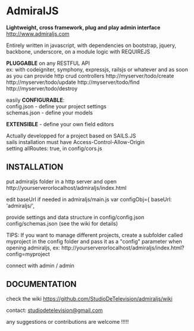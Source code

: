 AdmiralJS
===========
**Lightweight, cross framework, plug and play admin interface**  
http://www.admiraljs.com
  
Entirely written in javascript, with dependencies on bootstrap, jquery, backbone, underscore,
on a module logic with REQUIREJS  
  
**PLUGGABLE** on any RESTFUL API  
ex: with codeigniter, symphony, expressjs, railsjs or whatever and as soon as you can provide http crud controllers http://myserver/todo/create http://myserver/todo/update http://myserver/todo/find http://myserver/todo/destroy  
  
easily **CONFIGURABLE**:  
config.json - define your project settings  
schemas.json - define your models  
  
**EXTENSIBLE** - define your own field editors  
  
Actually developped for a project based on SAILS.JS  
sails installation must have Access-Control-Allow-Origin   
setting allRoutes: true, in config/cors.js  


## INSTALLATION

put admiraljs folder in a http server
and open http://yourserverorlocalhost/admiraljs/index.html

edit baseUrl if needed in admiraljs/main.js
var configObj={
    baseUrl: 'admiraljs/',
	
provide settings and data structure in 
config/config.json
config/schemas.json
(see the wiki for details)

TIPS: If you want to manage different projects, create a subfolder called myproject in the config folder and pass it as a "config" parameter when opening admiraljs, ex:
http://yourserverorlocalhost/admiraljs/index.html?config=myproject

connect with admin / admin


## DOCUMENTATION
check the wiki
https://github.com/StudioDeTelevision/admiraljs/wiki

contact: studiodetelevision@gmail.com  

any suggestions or contributions are welcome !!!!!   
